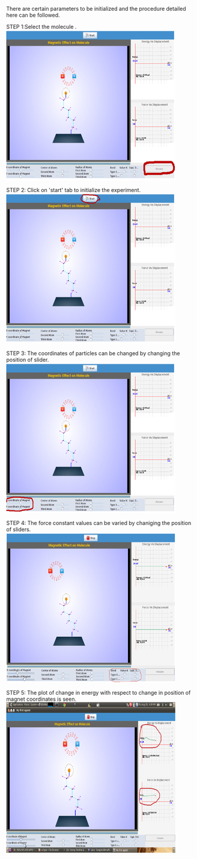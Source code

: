 There are certain parameters to be initialized and the procedure detailed here can be followed.

STEP 1:Select the molecule .  
<img src="images/poly1.png" width="450" height="400">

STEP 2: Click on 'start' tab to initialize the experiment.  
<img src="images/poly5.png" width="450" height="400">

STEP 3: The coordinates of particles can be changed by changing the position of slider.  
<img src="images/poly2.png" width="450" height="400">

STEP 4: The force constant values can be varied by chaniging the position of sliders.  
<img src="images/poly3.png" width="450" height="400">

STEP 5: The plot of change in energy with respect to change in position of magnet coordinates is seen.  
<img src="images/Screenshot-3.png" width="450" height="400"> 

